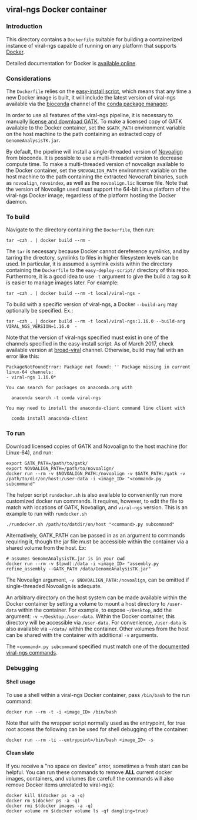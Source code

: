 ## viral-ngs Docker container

### Introduction
This directory contains a `Dockerfile` suitable for building a containerized instance of viral-ngs capable of running on any platform that supports [Docker](https://www.docker.com/). 

Detailed documentation for Docker is [available online](https://docs.docker.com/).

### Considerations
The `Dockerfile` relies on the [easy-install script](https://github.com/broadinstitute/viral-ngs/tree/master/easy-deploy-script), which means that any time a new Docker image is built, it will include the latest version of viral-ngs available via the [bioconda](https://bioconda.github.io/recipes/viral-ngs/README.html) channel of the [conda package manager](http://conda.pydata.org/docs/install/quick.html). 

In order to use all features of the viral-ngs pipeline, it is necessary to manually [license and download GATK](https://software.broadinstitute.org/gatk/). To make a licensed copy of GATK available to the Docker container, set the `$GATK_PATH` environment variable on the host machine to the path containing an extracted copy of `GenomeAnalysisTK.jar`.

By default, the pipeline will install a single-threaded version of [Novoalign](http://www.novocraft.com/products/novoalign/) from bioconda. It is possible to use a multi-threaded version to decrease compute time. To make a multi-threaded version of novoalign available to the Docker container, set the `$NOVOALIGN_PATH` environment variable on the host machine to the path containing the extracted Novocraft binaries, such as `novoalign`, `novoindex`, as well as the `novoalign.lic` license file. Note that the version of Novoalign used must support the 64-bit Linux platform of the viral-ngs Docker image, regardless of the platform hosting the Docker daemon.

### To build
  Navigate to the directory containing the `Dockerfile`, then run:

  `tar -czh . | docker build --rm -`

  The `tar` is necessary because Docker cannot dereference symlinks, and by tarring the directory, symlinks
  to files in higher filesystem levels can be used. In particular, it is assumed a symlink exists within the directory containing the `Dockerfile` to the `easy-deploy-script/` directory of this repo. Furthermore, it is a good idea to use `-t` argument to give the build a tag so it is easier to manage images later. For example:

  `tar -czh . | docker build --rm -t local/viral-ngs -`

  To build with a specific version of viral-ngs, a Docker `--build-arg` may optionally be specified. Ex.:
  ```
  tar -czh . | docker build --rm -t local/viral-ngs:1.16.0 --build-arg VIRAL_NGS_VERSION=1.16.0  -
  ```
  Note that the version of viral-ngs specified must exist in one of the channels specified in the easy-install script. As of March 2017, check available version at [broad-viral](https://anaconda.org/broad-viral/viral-ngs/files) channel.  Otherwise, build may fail with an error like this:

  ```shell
 PackageNotFoundError: Package not found: '' Package missing in current linux-64 channels:
  - viral-ngs 1.16.0*

You can search for packages on anaconda.org with

    anaconda search -t conda viral-ngs

You may need to install the anaconda-client command line client with

    conda install anaconda-client
  ```
  
### To run
Download licensed copies of GATK and Novoalign to the host machine (for Linux-64), and run:
```shell
export GATK_PATH=/path/to/gatk/
export NOVOALIGN_PATH=/path/to/novoalign/
docker run --rm -v $NOVOALIGN_PATH:/novoalign -v $GATK_PATH:/gatk -v /path/to/dir/on/host:/user-data -i <image_ID> "<command>.py subcommand"
```
The helper script `rundocker.sh` is also available to conveniently run more customized docker run commands. It requires, however, to edit the file to match with locations of GATK, Novoalign, and `viral-ngs` version. This is an example to run with `rundocker.sh`

`./rundocker.sh /path/to/datdir/on/host "<command>.py subcommand"`

Alternatively, GATK_PATH can be passed in as an argument to commands requiring it, though the jar file must be accessible within the container via a shared volume from the host. Ex:
```shell
# assumes GenomeAnalysisTK.jar is in your cwd
docker run --rm -v $(pwd):/data -i <image_ID> "assembly.py refine_assembly --GATK_PATH /data/GenomeAnalysisTK.jar"
```

The Novoalign argument, `-v $NOVOALIGN_PATH:/novoalign`, can be omitted if single-threaded Novoalign is adequate.

An arbitrary directory on the host system can be made available within the Docker container by setting a volume to mount a host directory to `/user-data` within the container. For example, to expose `~/Desktop`, add the argument: `-v ~/Desktop:/user-data`. Within the Docker container, this directory will be accessible via `/user-data`. For convenience, `/user-data` is also available via `~/data/` within the container. Other volumes from the host can be shared with the container with additional `-v` arguments.

The `<command>.py subcommand` specified must match one of the [documented viral-ngs commands](https://viral-ngs.readthedocs.io/en/latest/cmdline.html).

### Debugging

#### Shell usage
To use a shell within a viral-ngs Docker container, pass `/bin/bash` to the run command:

```docker run --rm -t -i <image_ID> /bin/bash```

Note that with the wrapper script normally used as the entrypoint, for true root access the following can be used for shell debugging of the container:

```docker run --rm -ti --entrypoint=/bin/bash <image_ID> -s```

#### Clean slate
If you receive a "no space on device" error, sometimes a fresh start can be helpful. You can run these commands to remove **ALL** current docker images, containers, and volumes (be careful! the commands will also remove Docker items unrelated to viral-ngs):
```shell
docker kill $(docker ps -a -q)
docker rm $(docker ps -a -q)
docker rmi $(docker images -a -q)
docker volume rm $(docker volume ls -qf dangling=true)
```

